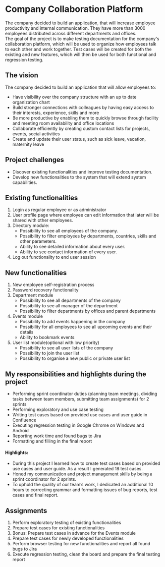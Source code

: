 # Company Collaboration Platform
The company decided to build an application, that will increase employee productivity and internal communication. They have more than 3000 employees distributed across different departments and offices.  
The goal of the project is to make testing documentation for the company's collaboration platform, which will be used to organize how employees talk to each other and work together. Test cases will be created for both the existing and new features, which will then be used for both functional and regression testing.

## The vision
The company decided to build an application that will allow employees to:
* Have visibility over the company structure with an up to date organization chart
* Build stronger connections with colleagues by having easy access to their interests, experience, skills and more
* Be more productive by enabling them to quickly browse through facility and meeting room availability and office locations
* Collaborate efficiently by creating custom contact lists for projects, events, social activities
* Create and update their user status, such as sick leave, vacation, maternity leave

## Project challenges
* Discover existing functionalities and improve testing documentation.
* Develop new functionalities to the system that will extend system capabilities.

## Existing functionalities
1. Login as regular employee or as administrator
2. User profile page where employee can edit information that later will be shared with other employees.
3. Directory module:
    * Possibility to see all employees of the company.
    * Possibility to filter employees by departments, countries, skills and other parameters.
    * Ability to see detailed information about every user.
    * Ability to see contact information of every user.
4. Log out functionality to end user session

## New functionalities
1. New employee self-registration process
2. Password recovery functionality
3. Department module
    * Possibility to see all departments of the company
    * Possibility to see all manager of the department
    * Possibility to filter departments by offices and parent departments
4. Events module
    * Possibility to add events happening in the company
    * Possibility for all employees to see all upcoming events and their details
    * Ability to bookmark events
5. User list module(optional with low priority)
    * Possibility to see all user lists of the company
    * Possibility to join the user list
    * Possibility to organise a new public or private user list

## My responsibilities and highlights during the project
* Performing sprint coordinator duties (planning team meetings, dividing tasks between team members, submitting team assignments) for 2 sprints
* Performing exploratory and use case testing
* Writing test cases based on provided use cases and user guide in Confluence
* Executing regression testing in Google Chrome on Windows and Android
* Reporting work time and found bugs to Jira
* Formatting and filling in the final report
#### Highlights:
* During this project I learned how to create test cases based on provided use cases and user guide. As a result I generated 18 test cases.
* Honed my communication and project management skills by being a sprint coordinator for 2 sprints.
* To uphold the quality of our team’s work, I dedicated an additional 10 hours to correcting grammar and formatting issues of bug reports, test cases and final report.

## Assignments
1. Perform exploratory testing of existing functionalities
2. Prepare test cases for existing functionalities
3. Bonus: Prepare test cases in advance for the Events module
4. Prepare test cases for newly developed functionalities
5. Perform browser testing for new functionalities and report all found bugs to Jira
6. Execute regression testing, clean the board and prepare the final testing report





